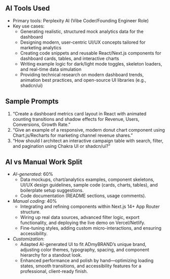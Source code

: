 ## AI Tools Used
- Primary tools: Perplexity AI (Vibe Coder/Founding Engineer Role)
- Key use cases:
  - Generating realistic, structured mock analytics data for the dashboard
  - Designing modern, user-centric UI/UX concepts tailored for marketing analytics
  - Creating code snippets and reusable React/Next.js components for dashboard cards, tables, and interactive charts
  - Writing example logic for dark/light mode toggles, skeleton loaders, and real-time data simulation
  - Providing technical research on modern dashboard trends, animation best practices, and open-source UI libraries (e.g., shadcn/ui)

## Sample Prompts

1. “Create a dashboard metrics card layout in React with animated counting transitions and shadow effects for Revenue, Users, Conversions, Growth Rate.”
2. “Give an example of a responsive, modern donut chart component using Chart.js/Recharts for marketing channel revenue shares.”
3. “How should I architect an interactive campaign table with search, filter, and pagination using Chakra UI or shadcn/ui?”

## AI vs Manual Work Split

- *AI-generated:* 60%
  - Data mockups, chart/analytics examples, component skeletons, UI/UX design guidelines, sample code (cards, charts, tables), and boilerplate setup suggestions.
  - Code documentation (README sections, usage comments).
- *Manual coding:* 40%
  - Integrating and refining components within Next.js 14+ App Router structure.
  - Wiring up real data sources, advanced filter logic, export functionality, and deploying the live demo on Vercel/Netlify.
  - Fine-tuning styles, adding custom micro-interactions, and ensuring accessibility.
- *Customization:* 
  - Adapted AI-generated UI to fit ADmyBRAND’s unique brand, adjusting color themes, typography, spacing, and component hierarchy for a standout look.
  - Enhanced performance and polish by hand—optimizing loading states, smooth transitions, and accessibility features for a professional, client-ready finish.
